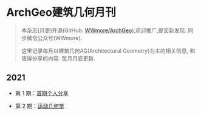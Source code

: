 # ArchGeo建筑几何月刊

> 本杂志(月更)开源(GitHub: [WWmore/ArchGeo](https://github.com/wwmore/ArchGeo)),欢迎推广,提交新发现.
> 同步微信公众号(WWmore).
>
> 这里记录每月以建筑几何AG(Architectural Geometry)为主的相关信息, 和值得分享的内容.
> 每月月底更新.


## 2021

- 第 1 期：[首期个人分享](doc/issue-1.md)

- 第 2 期：[运动几何学](doc/issue-1.md)

